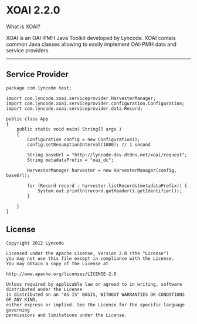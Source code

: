 # XOAI 2.2.0

What is XOAI?

XOAI is an OAI-PMH Java Toolkit developed by Lyncode. XOAI contais common Java classes allowing to easily 
implement OAI-PMH data and service providers.

- - - 

Service Provider
-----------------

	package com.lyncode.test;
	
	import com.lyncode.xoai.serviceprovider.HarvesterManager;
	import com.lyncode.xoai.serviceprovider.configuration.Configuration;
	import com.lyncode.xoai.serviceprovider.data.Record;
	
	public class App 
	{
	    public static void main( String[] args )
	    {
	        Configuration config = new Configuration();
	        config.setResumptionInterval(1000); // 1 second
	        
	        String baseUrl = "http://lyncode-dev.dtdns.net/xoai/request";
	        String metadataPrefix = "oai_dc";
	        
	        HarvesterManager harvester = new HarvesterManager(config, baseUrl);
	        
	        for (Record record : harvester.listRecords(metadataPrefix)) {
	            System.out.println(record.getHeader().getIdentifier());
	        }
	        
	    }
	}


License
-------

	Copyright 2012 Lyncode

	Licensed under the Apache License, Version 2.0 (the "License") 
	you may not use this file except in compliance with the License.
	You may obtain a copy of the License at

	http://www.apache.org/licenses/LICENSE-2.0

	Unless required by applicable law or agreed to in writing, software distributed under the License 
	is distributed on an "AS IS" BASIS, WITHOUT WARRANTIES OR CONDITIONS OF ANY KIND, 
	either express or implied. See the License for the specific language governing 
	permissions and limitations under the License.

